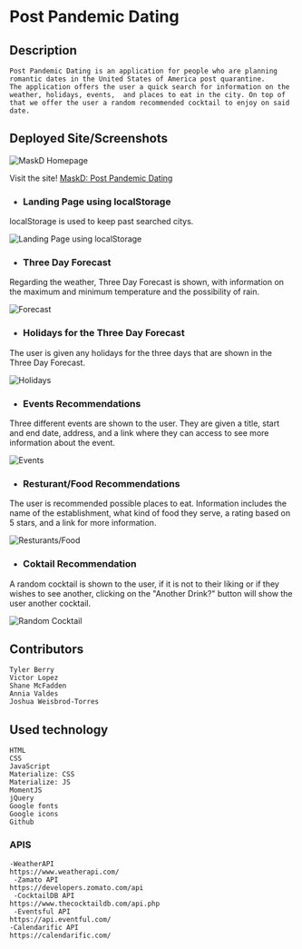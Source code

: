 # Post Pandemic Dating

## Description

    Post Pandemic Dating is an application for people who are planning romantic dates in the United States of America post quarantine.
    The application offers the user a quick search for information on the weather, holidays, events,  and places to eat in the city. On top of that we offer the user a random recommended cocktail to enjoy on said date.


## Deployed Site/Screenshots
![MaskD Homepage](/assets/images/home-page.jpg)

Visit the site! [MaskD: Post Pandemic Dating](https://joshuaweisbrodtorres.github.io/post-pandemic-dating/)

* ### Landing Page using localStorage

localStorage is used to keep past searched citys.   

![Landing Page using localStorage](/assets/images/home-page.jpg)

* ### Three Day Forecast

Regarding the weather, Three Day Forecast is shown, with information on the maximum and minimum temperature and the possibility of rain.

![Forecast](/assets/images/home-page.jpg)

* ### Holidays for the Three Day Forecast

The user is given any holidays for the three days that are shown in the Three Day Forecast.

![Holidays](/assets/images/home-page.jpg)


* ### Events Recommendations

Three different events are shown to the user.  They are given a title, start and end date, address, and a link where they can access to see more information about the event.

![Events](/assets/images/home-page.jpg)

* ### Resturant/Food Recommendations

The user is recommended possible places to eat.  Information includes the name of the establishment, what kind of food they serve, a rating based on 5 stars, and a link for more information.

![Resturants/Food](/assets/images/home-page.jpg)

* ### Coktail Recommendation

A random cocktail is shown to the user, if it is not to their liking or if they wishes to see another, clicking on the "Another Drink?" button will show the user another cocktail.

![Random Cocktail](/assets/images/home-page.jpg)


## Contributors 
    Tyler Berry
    Victor Lopez
    Shane McFadden
    Annia Valdes
    Joshua Weisbrod-Torres

## Used technology
    HTML
    CSS
    JavaScript
    Materialize: CSS
    Materialize: JS
    MomentJS
    jQuery
    Google fonts
    Google icons
    Github
    
   ### APIS
    -WeatherAPI
    https://www.weatherapi.com/ 
     -Zamato API
    https://developers.zomato.com/api
     -CocktailDB API
    https://www.thecocktaildb.com/api.php 
     -Eventsful API
    https://api.eventful.com/
    -Calendarific API
    https://calendarific.com/
     




    
